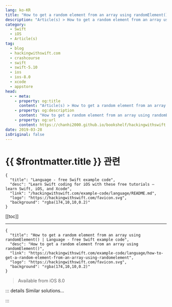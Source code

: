 ```yaml
---
lang: ko-KR
title: "How to get a random element from an array using randomElement()"
description: "Article(s) > How to get a random element from an array using randomElement()"
category:
  - Swift
  - iOS
  - Article(s)
tag: 
  - blog
  - hackingwithswift.com
  - crashcourse
  - swift
  - swift-5.10
  - ios
  - ios-8.0
  - xcode
  - appstore
head:
  - - meta:
    - property: og:title
      content: "Article(s) > How to get a random element from an array using randomElement()"
    - property: og:description
      content: "How to get a random element from an array using randomElement()"
    - property: og:url
      content: https://chanhi2000.github.io/bookshelf/hackingwithswift.com/example-code/language/how-to-get-a-random-element-from-an-array-using-randomelement.html
date: 2019-03-28
isOriginal: false
---
```


# {{ $frontmatter.title }} 관련

```component VPCard
{
  "title": "Language - free Swift example code",
  "desc": "Learn Swift coding for iOS with these free tutorials – learn Swift, iOS, and Xcode",
  "link": "/hackingwithswift.com/example-code/language/README.md",
  "logo": "https://hackingwithswift.com/favicon.svg",
  "background": "rgba(174,10,10,0.2)"
}
```

[[toc]]

---

```component VPCard
{
  "title": "How to get a random element from an array using randomElement() | Language - free Swift example code",
  "desc": "How to get a random element from an array using randomElement()",
  "link": "https://hackingwithswift.com/example-code/language/how-to-get-a-random-element-from-an-array-using-randomelement",
  "logo": "https://hackingwithswift.com/favicon.svg",
  "background": "rgba(174,10,10,0.2)"
}
```

> Available from iOS 8.0

<!-- TODO: 작성 -->

<!-- 
Swift’s arrays, sets, and dictionaries have a `randomElement()` method that returns one random item from the collection. Because your collection might be empty, the return type will be *optional* and you’ll get back `nil` if the collection had nothing in it.

For example:

```swift
let numbers = [100, 80, 85]

if let winner = numbers.randomElement() {
    print("The winning number is \(winner).")
}
```

-->

::: details Similar solutions…

<!--
/example-code/language/how-to-find-the-index-of-the-first-matching-array-element">How to find the index of the first matching array element 
/example-code/language/how-to-count-element-frequencies-in-an-array">How to count element frequencies in an array 
/example-code/language/how-to-find-the-first-matching-element-in-an-array">How to find the first matching element in an array 
/example-code/strings/how-to-get-the-lines-in-a-string-as-an-array">How to get the lines in a string as an array 
/quick-start/concurrency/how-to-get-a-result-from-a-task">How to get a Result from a task</a>
-->

:::


